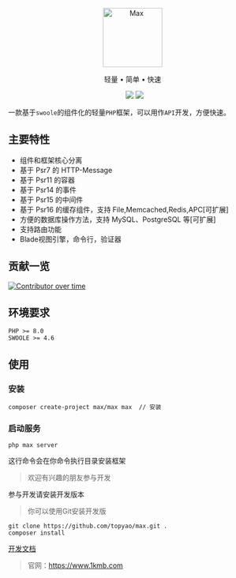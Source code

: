 <p align="center">
<img src="https://raw.githubusercontent.com/topyao/max/master/public/favicon.ico" width="120" alt="Max">
</p>

<p align="center">轻量 • 简单 • 快速</p>

<p align="center">
<a href="https://github.com/topyao/max/issues"><img src="https://img.shields.io/github/issues/topyao/max" alt=""></a>
<a href="https://github.com/topyao/max"><img src="https://img.shields.io/github/stars/topyao/max" alt=""></a>
<img src="https://img.shields.io/badge/php-%3E%3D8.0-brightgreen">
<img src="https://img.shields.io/badge/license-apache%202-blue">
</p>

一款基于`swoole`的组件化的轻量`PHP`框架，可以用作`API`开发，方便快速。

## 主要特性

- 组件和框架核心分离
- 基于 Psr7 的 HTTP-Message
- 基于 Psr11 的容器
- 基于 Psr14 的事件
- 基于 Psr15 的中间件
- 基于 Psr16 的缓存组件，支持 File,Memcached,Redis,APC[可扩展]
- 方便的数据库操作方法，支持 MySQL、PostgreSQL 等[可扩展]
- 支持路由功能
- Blade视图引擎，命令行，验证器

## 贡献一览

[![Contributor over time](https://contributor-overtime-api.apiseven.com/contributors-svg?chart=contributorOverTime&repo=topyao/max,topyao/max-routing,topyao/max-foundation,topyao/max,topyao/max-session,topyao/max-view,topyao/max-di,topyao/max-cache,topyao/max-console,topyao/max-http,topyao/max-event,topyao/max-config,topyao/max-lang,topyao/max-env,topyao/max-database,topyao/max-log,topyao/max-redis,topyao/max-validator)](https://www.apiseven.com/en/contributor-graph?chart=contributorOverTime&repo=topyao/max,topyao/max-routing,topyao/max-foundation,topyao/max,topyao/max-session,topyao/max-view,topyao/max-di,topyao/max-cache,topyao/max-console,topyao/max-http,topyao/max-event,topyao/max-config,topyao/max-lang,topyao/max-env,topyao/max-database,topyao/max-log,topyao/max-redis,topyao/max-validator)

## 环境要求

```
PHP >= 8.0
SWOOLE >= 4.6
```

## 使用

### 安装

```shell
composer create-project max/max max  // 安装
```
### 启动服务

```shell
php max server
```
这行命令会在你命令执行目录安装框架

> 欢迎有兴趣的朋友参与开发

参与开发请安装开发版本

> 你可以使用Git安装开发版

```shell
git clone https://github.com/topyao/max.git .
composer install
```

<a href="https://www.1kmb.com/note/283.html">开发文档</a>

> 官网：https://www.1kmb.com
